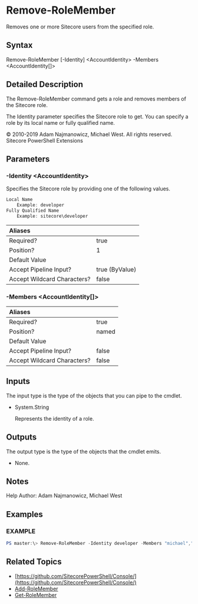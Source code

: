 # Remove-RoleMember

Removes one or more Sitecore users from the specified role.

## Syntax

Remove-RoleMember \[-Identity\] &lt;AccountIdentity&gt; -Members &lt;AccountIdentity\[\]&gt;

## Detailed Description

The Remove-RoleMember command gets a role and removes members of the Sitecore role.

The Identity parameter specifies the Sitecore role to get. You can specify a role by its local name or fully qualified name.

© 2010-2019 Adam Najmanowicz, Michael West. All rights reserved. Sitecore PowerShell Extensions

## Parameters

### -Identity  &lt;AccountIdentity&gt;

Specifies the Sitecore role by providing one of the following values.

```powershell
Local Name
    Example: developer
Fully Qualified Name
    Example: sitecore\developer
```

| Aliases |  |
| :--- | :--- |
| Required? | true |
| Position? | 1 |
| Default Value |  |
| Accept Pipeline Input? | true \(ByValue\) |
| Accept Wildcard Characters? | false |

### -Members  &lt;AccountIdentity\[\]&gt;

| Aliases |  |
| :--- | :--- |
| Required? | true |
| Position? | named |
| Default Value |  |
| Accept Pipeline Input? | false |
| Accept Wildcard Characters? | false |

## Inputs

The input type is the type of the objects that you can pipe to the cmdlet.

* System.String

  Represents the identity of a role.

## Outputs

The output type is the type of the objects that the cmdlet emits.

* None. 

## Notes

Help Author: Adam Najmanowicz, Michael West

## Examples

### EXAMPLE

```powershell
PS master:\> Remove-RoleMember -Identity developer -Members "michael","adam","mike"
```

## Related Topics

* [https://github.com/SitecorePowerShell/Console/](https://github.com/SitecorePowerShell/Console/) 
* [Add-RoleMember](add-rolemember.md)
* [Get-RoleMember](get-rolemember.md)

